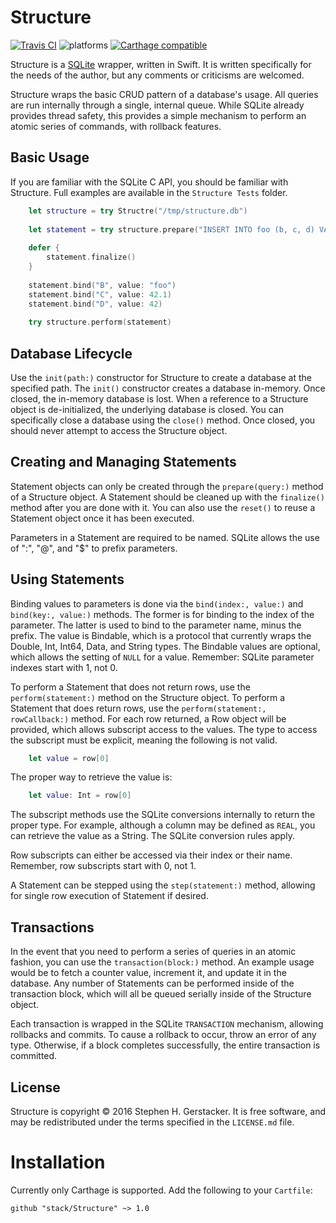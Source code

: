 # Structure 

[![Travis CI](https://travis-ci.org/stack/Structure.svg?branch=master)](https://travis-ci.org/stack/Structure) ![platforms](https://img.shields.io/badge/platforms-iOS%20%7C%20OSX%20%7C%20tvOS-333333.svg) [![Carthage compatible](https://img.shields.io/badge/Carthage-compatible-4BC51D.svg?style=flat)](https://github.com/Carthage/Carthage)

Structure is a [SQLite](https://sqlite.org "SQLite Home Page") wrapper, written in Swift. It is written specifically for the needs of the author, but any comments or criticisms are welcomed.

Structure wraps the basic CRUD pattern of a database's usage. All queries are run internally through a single, internal queue. While SQLite already provides thread safety, this provides a simple mechanism to perform an atomic series of commands, with rollback features.

## Basic Usage

If you are familiar with the SQLite C API, you should be familiar with Structure. Full examples are available in the `Structure Tests` folder.

```swift
    let structure = try Structre("/tmp/structure.db")
    
    let statement = try structure.prepare("INSERT INTO foo (b, c, d) VALUES (:B, :C, :D)")
    
    defer {
        statement.finalize()
    }
    
    statement.bind("B", value: "foo")
    statement.bind("C", value: 42.1)
    statement.bind("D", value: 42)
    
    try structure.perform(statement)
```

## Database Lifecycle

Use the `init(path:)` constructor for Structure to create a database at the specified path. The `init()` constructor creates a database in-memory. Once closed, the in-memory database is lost. When a reference to a Structure object is de-initialized, the underlying database is closed. You can specifically close a database using the `close()` method. Once closed, you should never attempt to access the Structure object.

## Creating and Managing Statements

Statement objects can only be created through the `prepare(query:)` method of a Structure object. A Statement should be cleaned up with the `finalize()` method after you are done with it. You can also use the `reset()` to reuse a Statement object once it has been executed.

Parameters in a Statement are required to be named. SQLite allows the use of ":", "@", and "$" to prefix parameters.

## Using Statements

Binding values to parameters is done via the `bind(index:, value:)` and `bind(key:, value:)` methods. The former is for binding to the index of the parameter. The latter is used to bind to the parameter name, minus the prefix. The value is Bindable, which is a protocol that currently wraps the Double, Int, Int64, Data, and String types. The Bindable values are optional, which allows the setting of `NULL` for a value. Remember: SQLite parameter indexes start with 1, not 0.

To perform a Statement that does not return rows, use the `perform(statement:)` method on the Structure object. To perform a Statement that does return rows, use the `perform(statement:, rowCallback:)` method. For each row returned, a Row object will be provided, which allows subscript access to the values. The type to access the subscript must be explicit, meaning the following is not valid. 

```swift
    let value = row[0]
```

The proper way to retrieve the value is:

```swift
    let value: Int = row[0]
```

The subscript methods use the SQLite conversions internally to return the proper type. For example, although a column may be defined as `REAL`, you can retrieve the value as a String. The SQLite conversion rules apply.

Row subscripts can either be accessed via their index or their name. Remember, row subscripts start with 0, not 1.

A Statement can be stepped using the `step(statement:)` method, allowing for single row execution of Statement if desired.

## Transactions

In the event that you need to perform a series of queries in an atomic fashion, you can use the `transaction(block:)` method. An example usage would be to fetch a counter value, increment it, and update it in the database. Any number of Statements can be performed inside of the transaction block, which will all be queued serially inside of the Structure object.

Each transaction is wrapped in the SQLite `TRANSACTION` mechanism, allowing rollbacks and commits. To cause a rollback to occur, throw an error of any type. Otherwise, if a block completes successfully, the entire transaction is committed.

## License

Structure is copyright © 2016 Stephen H. Gerstacker. It is free software, and may be redistributed under the terms specified in the `LICENSE.md` file.

# Installation

Currently only Carthage is supported. Add the following to your `Cartfile`:

    github "stack/Structure" ~> 1.0

